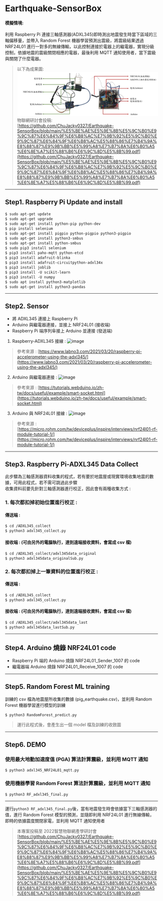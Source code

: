 # Earthquake-SensorBox
#### 模擬情境:
利用 Raspberry Pi 連接三軸感測器(ADXL345)即時測出地震發生時當下區域的三軸偏移量，並帶入 Random Forest 機器學習預測出震級，將震級結果透過 NRF24L01 進行一對多的無線傳輸，以此控制連接於電器上的繼電器，實現分級控制，依據地震的震級關閉相應的電器，最後利用 MQTT 通知使用者，當下震級與關閉了什麼電器。
> 以下為成果圖:
![image](https://github.com/ChuJacky0327/Earthquake-SensorBox/blob/main/image/SensorBox.png)
> 物聯網研討會投稿:  
[https://github.com/ChuJacky0327/Earthquake-SensorBox/blob/main/%E5%BE%AE%E5%9E%8B%E5%9C%B0%E9%9C%87%E6%84%9F%E6%B8%AC%E7%9B%92%E5%9C%B0%E9%9C%87%E6%84%9F%E6%B8%AC%E5%88%86%E7%B4%9A%E8%88%87%E9%9B%BB%E5%99%A8%E7%B7%8A%E6%80%A5%E6%8E%A7%E5%88%B6%E6%9C%8D%E5%8B%99.pdf](https://github.com/ChuJacky0327/Earthquake-SensorBox/blob/main/%E5%BE%AE%E5%9E%8B%E5%9C%B0%E9%9C%87%E6%84%9F%E6%B8%AC%E7%9B%92%E5%9C%B0%E9%9C%87%E6%84%9F%E6%B8%AC%E5%88%86%E7%B4%9A%E8%88%87%E9%9B%BB%E5%99%A8%E7%B7%8A%E6%80%A5%E6%8E%A7%E5%88%B6%E6%9C%8D%E5%8B%99.pdf)

***
## Step1. Raspberry Pi Update and install
```shell
$ sudo apt-get update 
$ sudo apt-get upgrade
$ sudo apt-get install python-pip python-dev
$ pip install selenium
$ sudo apt-get install pigpio python-pigpio python3-pigpio
$ sudo apt-get install python3-smbus
$ sudo apt-get install python-smbus
$ sudo pip3 install selenium
$ pip3 install paho-mqtt python-etcd
$ pip3 install adafruit-blinka
$ pip3 install adafruit-circuitpython-adxl34x
$ pip3 install joblib
$ pip3 install -U scikit-learn
$ pip3 install -U numpy
$ sudo apt install python3-matplotlib
$ sudo apt-get install python3-pandas
```
***
## Step2. Sensor 
* 將 ADXL345 連接上 Raspberry Pi
* Arduino 與繼電器連接，並接上 NRF24L01 (接收端)
* Raspberry Pi 端序列阜接上 Arduino 並連接 (發送端)  
1. Raspberry-ADXL345 接線 :
![image](https://github.com/ChuJacky0327/Earthake-SensorBox/blob/main/image/ADXL345.png)
> 參考來源 : [https://www.labno3.com/2021/03/20/raspberry-pi-accelerometer-using-the-adxl345/](https://www.labno3.com/2021/03/20/raspberry-pi-accelerometer-using-the-adxl345/)  
2. Arduino 與繼電器連接 :
![image](https://github.com/ChuJacky0327/Earthake-SensorBox/blob/main/image/%E7%B9%BC%E9%9B%BB%E5%99%A8%E6%8E%A5%E7%B7%9A.jpg)
> 參考來源 : [https://tutorials.webduino.io/zh-tw/docs/useful/example/smart-socket.html](https://tutorials.webduino.io/zh-tw/docs/useful/example/smart-socket.html)  
3. Arduino 與 NRF24L01 接線 :
![image](https://github.com/ChuJacky0327/Earthake-SensorBox/blob/main/image/NRF24L01%E6%8E%A5%E7%B7%9A.jpg)
> 參考來源 : [https://micro.rohm.com/tw/deviceplus/inspire/interviews/nrf24l01-rf-module-tutorial-1/](https://micro.rohm.com/tw/deviceplus/inspire/interviews/nrf24l01-rf-module-tutorial-1/)
***
## Step3. Raspberry Pi-ADXL345 Data Collect
此步驟為三軸感測器資料收集的程式，若有要於地震屋或現實環境收集地震的數據，可用此程式，若不需可跳過此步驟  
收集資料前要先針對三軸感測器進行校正，因此會有兩種收集方式 : 
### 1. 每次都扣掉初始位置進行校正 :
#### 傳送端 :
```shell
$ cd /ADXL345_collect
$ python3 adxl345_collect.py
```
#### 接收端 : (可由另外的電腦執行，達到遠端接收資料，會寫成 csv 檔)
```shell
$ cd /ADXL345_collect/adxl345data_original
$ python3 adxl345data_originalSub.py
```
### 2. 每次都扣掉上一筆資料的位置進行校正 :
#### 傳送端 :
```shell
$ cd /ADXL345_collect
$ python3 adxl345_collect.py
```
#### 接收端 : (可由另外的電腦執行，達到遠端接收資料，會寫成 csv 檔)
```shell
$ cd /ADXL345_collect/adxl345data_last
$ python3 adxl345data_lastSub.py
```
***
## Step4. Arduino 燒錄 NRF24L01 code
* Raspberry Pi 端的 Arduino 燒錄 NRF24L01_Sender_1007 的 code
* 繼電器端 Arduino 燒錄 NRF24L01_Receive_1007 的 code
***
## Step5. Random Forest ML training
訓練的 csv 檔為地震屋所收集的數據 (pig_earthquake.csv)，並利用 Random Forest 機器學習進行模型的訓練
```shell
$ python3 RandomForest_predict.py
```
> 運行此程式後，會產生出一個 model 檔及訓練的收斂圖
***
## Step6. DEMO
### 使用最大地動加速度值 (PGA) 算法計算震級，並利用 MQTT 通知
```shell
$ python3 adxl345_NRF24L01_mqtt.py
```
### 使用機器學習 Random Forest 算法計算震級，並利用 MQTT 通知
```shell
$ python3 RF_adxl345_final.py 
```
***
運行```python3 RF_adxl345_final.py```後，當有地震發生時會依據當下三軸感測器的值，進行 Random Forest 模型的預測，並隨即利用 NRF24L01 進行無線傳輸，即時的依據震度關閉家電，並利用 MQTT 通知使用者

> 本專案投稿至 2022智慧物聯網產學研討會  
[https://github.com/ChuJacky0327/Earthquake-SensorBox/blob/main/%E5%BE%AE%E5%9E%8B%E5%9C%B0%E9%9C%87%E6%84%9F%E6%B8%AC%E7%9B%92%E5%9C%B0%E9%9C%87%E6%84%9F%E6%B8%AC%E5%88%86%E7%B4%9A%E8%88%87%E9%9B%BB%E5%99%A8%E7%B7%8A%E6%80%A5%E6%8E%A7%E5%88%B6%E6%9C%8D%E5%8B%99.pdf](https://github.com/ChuJacky0327/Earthquake-SensorBox/blob/main/%E5%BE%AE%E5%9E%8B%E5%9C%B0%E9%9C%87%E6%84%9F%E6%B8%AC%E7%9B%92%E5%9C%B0%E9%9C%87%E6%84%9F%E6%B8%AC%E5%88%86%E7%B4%9A%E8%88%87%E9%9B%BB%E5%99%A8%E7%B7%8A%E6%80%A5%E6%8E%A7%E5%88%B6%E6%9C%8D%E5%8B%99.pdf)
